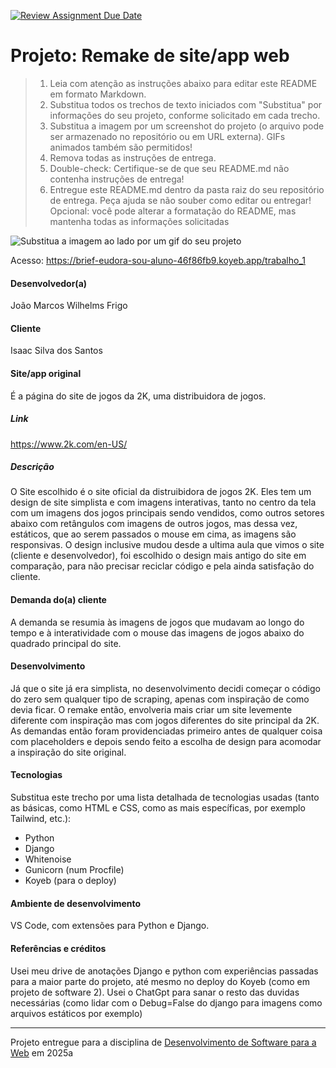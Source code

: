[![Review Assignment Due Date](https://classroom.github.com/assets/deadline-readme-button-22041afd0340ce965d47ae6ef1cefeee28c7c493a6346c4f15d667ab976d596c.svg)](https://classroom.github.com/a/-0GsTofh)
# Projeto: Remake de site/app web

> 1. Leia com atenção as instruções abaixo para editar este README em formato Markdown.
> 2. Substitua todos os trechos de texto iniciados com "Substitua" por informações do seu projeto, conforme solicitado em cada trecho.
> 3. Substitua a imagem por um screenshot do projeto (o arquivo pode ser armazenado no repositório ou em URL externa). GIFs animados também são permitidos!
> 4. Remova todas as instruções de entrega.
> 5. Double-check: Certifique-se de que seu README.md não contenha instruções de entrega!
> 6. Entregue este README.md dentro da pasta raiz do seu repositório de entrega. Peça ajuda se não souber como editar ou entregar!
> Opcional: você pode alterar a formatação do README, mas mantenha todas as informações solicitadas

![Substitua a imagem ao lado por um gif do seu projeto](img/Recording%202025-03-31%20at%2018.09.12.gif)


Acesso: https://brief-eudora-sou-aluno-46f86fb9.koyeb.app/trabalho_1

#### Desenvolvedor(a)
João Marcos Wilhelms Frigo

#### Cliente
Isaac Silva dos Santos

#### Site/app original
É a página do site de jogos da 2K, uma distribuidora de jogos.

##### Link
https://www.2k.com/en-US/

##### Descrição
O Site escolhido é o site oficial da distruibidora de jogos 2K. Eles tem um design de site simplista e com imagens interativas, tanto no centro da tela
com um imagens dos jogos principais sendo vendidos, como outros setores abaixo com retângulos com imagens de outros jogos, mas dessa vez, estáticos, que 
ao serem passados o mouse em cima, as imagens são responsivas. O design inclusive mudou desde a ultima aula que vimos o site (cliente e desenvolvedor),
foi escolhido o design mais antigo do site em comparação, para não precisar reciclar código e pela ainda satisfação do cliente.

#### Demanda do(a) cliente
A demanda se resumia às imagens de jogos que mudavam ao longo do tempo e à interatividade com o mouse das imagens de jogos abaixo do quadrado principal do site.

#### Desenvolvimento
Já que o site já era simplista, no desenvolvimento decidi começar o código do zero sem qualquer tipo de scraping, apenas com inspiração de como devia ficar. O 
remake então, envolveria mais criar um site levemente diferente com inspiração mas com jogos diferentes do site principal da 2K. As demandas então foram providenciadas primeiro antes de qualquer coisa com placeholders e depois sendo feito a escolha de design para acomodar a inspiração do site original.


#### Tecnologias

Substitua este trecho por uma lista detalhada de tecnologias usadas (tanto as básicas, como HTML e CSS, como as mais específicas, por exemplo Tailwind, etc.):
- Python
- Django
- Whitenoise
- Gunicorn (num Procfile)
- Koyeb (para o deploy)

#### Ambiente de desenvolvimento

VS Code, com extensões para Python e Django.

#### Referências e créditos

Usei meu drive de anotações Django e python com experiências passadas para a maior parte do projeto, até mesmo no deploy do Koyeb (como em projeto de software 2).
Usei o ChatGpt para sanar o resto das duvidas necessárias (como lidar com o Debug=False do django para imagens como arquivos estáticos por exemplo)




---
Projeto entregue para a disciplina de [Desenvolvimento de Software para a Web](http://github.com/andreainfufsm/elc1090-2025a) em 2025a
